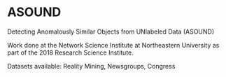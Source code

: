 # ASOUND

Detecting Anomalously Similar Objects from UNlabeled Data (ASOUND)

Work done at the Network Science Institute at Northeastern University as part of the 2018 Research Science Institute.

Datasets available: Reality Mining, Newsgroups, Congress
